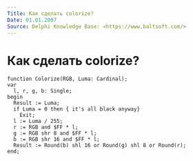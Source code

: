 ```yaml
---
Title: Как сделать colorize?
Date: 01.01.2007
Source: Delphi Knowledge Base: <https://www.baltsoft.com/>
---
```



Как сделать colorize?
=====================

    function Colorize(RGB, Luma: Cardinal);
    var
      l, r, g, b: Single;
    begin
      Result := Luma;
      if Luma = 0 then { it's all black anyway}
        Exit;
      l := Luma / 255;
      r := RGB and $FF * l;
      g := RGB shr 8 and $FF * l;
      b := RGB shr 16 and $FF * l;
      Result := Round(b) shl 16 or Round(g) shl 8 or Round(r);
    end;

